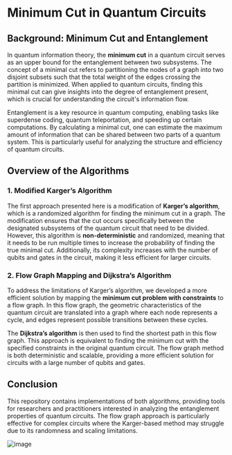 # Minimum Cut in Quantum Circuits

## Background: Minimum Cut and Entanglement

In quantum information theory, the **minimum cut** in a quantum circuit serves as an upper bound for the entanglement between two subsystems. The concept of a minimal cut refers to partitioning the nodes of a graph into two disjoint subsets such that the total weight of the edges crossing the partition is minimized. When applied to quantum circuits, finding this minimal cut can give insights into the degree of entanglement present, which is crucial for understanding the circuit's information flow.

Entanglement is a key resource in quantum computing, enabling tasks like superdense coding, quantum teleportation, and speeding up certain computations. By calculating a minimal cut, one can estimate the maximum amount of information that can be shared between two parts of a quantum system. This is particularly useful for analyzing the structure and efficiency of quantum circuits.

## Overview of the Algorithms

### 1. Modified Karger’s Algorithm

The first approach presented here is a modification of **Karger’s algorithm**, which is a randomized algorithm for finding the minimum cut in a graph. The modification ensures that the cut occurs specifically between the designated subsystems of the quantum circuit that need to be divided. However, this algorithm is **non-deterministic** and randomized, meaning that it needs to be run multiple times to increase the probability of finding the true minimal cut. Additionally, its complexity increases with the number of qubits and gates in the circuit, making it less efficient for larger circuits.

### 2. Flow Graph Mapping and Dijkstra’s Algorithm

To address the limitations of Karger’s algorithm, we developed a more efficient solution by mapping the **minimum cut problem with constraints** to a flow graph. In this flow graph, the geometric characteristics of the quantum circuit are translated into a graph where each node represents a cycle, and edges represent possible transitions between these cycles.

The **Dijkstra’s algorithm** is then used to find the shortest path in this flow graph. This approach is equivalent to finding the minimum cut with the specified constraints in the original quantum circuit. The flow graph method is both deterministic and scalable, providing a more efficient solution for circuits with a large number of qubits and gates.

## Conclusion

This repository contains implementations of both algorithms, providing tools for researchers and practitioners interested in analyzing the entanglement properties of quantum circuits. The flow graph approach is particularly effective for complex circuits where the Karger-based method may struggle due to its randomness and scaling limitations.

![image](https://github.com/user-attachments/assets/33980421-7d25-4424-8fe1-640d87f540bc)

